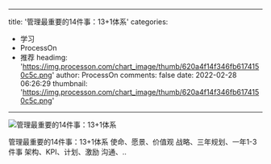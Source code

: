 
---
title: '管理最重要的14件事：13+1体系'
categories: 
 - 学习
 - ProcessOn
 - 推荐
headimg: 'https://img.processon.com/chart_image/thumb/620a4f14f346fb6174150c5c.png'
author: ProcessOn
comments: false
date: 2022-02-28 06:26:29
thumbnail: 'https://img.processon.com/chart_image/thumb/620a4f14f346fb6174150c5c.png'
---

<div>   
<img class="thumb" alt="管理最重要的14件事：13+1体系" src="https://img.processon.com/chart_image/thumb/620a4f14f346fb6174150c5c.png" referrerpolicy="no-referrer">
<p>管理最重要的14件事：13+1体系
使命、愿景、价值观
战略、三年规划、一年1-3件事
架构、KPI、计划、激励
沟通、..</p>  
</div>
            